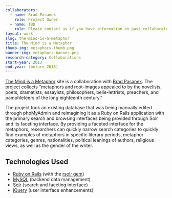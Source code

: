 ```yaml
---
collaborators: 
  - name: Brad Pasanek
    role: Project Owner
  - name: TBD
    role: Please contact us if you have information on past collaborators.
layout: work
slug: the-mind-is-a-metaphor
title: The Mind is a Metaphor
thumb-img: metaphors-thumb.png
banner-img: metaphors-banner.png
research-category: Collaborations
start-year: 2013
end-year: (before 2018)
---
```


[The Mind is a Metaphor](http://metaphors.lib.virginia.edu) site is a collaboration with [Brad Pasanek](http://www.engl.virginia.edu/faculty/pasanek_brad.shtml). The project collects "metaphors and root-images appealed to by the novelists, poets, dramatists, essayists, philosophers, belle-lettrists, preachers, and pamphleteers of the long eighteenth century."

The project took an existing database that was being manually edited through phpMyAdmin and reimagining it as a Ruby on Rails application with the primary search and browsing interfaces being provided through Solr and its faceting interface. By providing a faceted interface for the metaphors, researchers can quickly narrow search categories to quickly find examples of metaphors in specific literary periods, metaphor categories, genres, nationalities, political leanings of authors, religious views, as well as the gender of the writer.

## Technologies Used

  * [Ruby on Rails](http://rubyonrails.org/) (with the [rsolr gem](http://github.com/mwmitchell/rsolr))
  * [MySQL](http://www.mysql.com/) (backend data management)
  * [Solr](http://lucene.apache.org/solr/) (search and faceting interface)
  * [jQuery](http://jquery.com/) (user interface enhancements)
